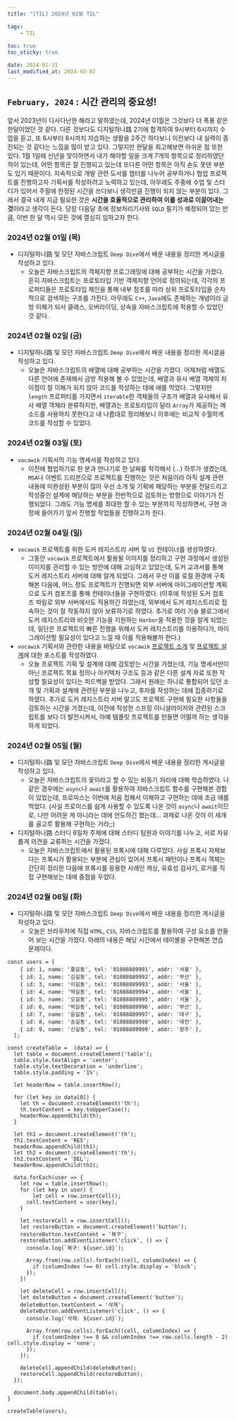 ```yaml
---
title: "[TIL] 2024년 02월 TIL"

tags:
    - TIL

toc: true
toc_sticky: true

date: 2024-01-31
last_modified_at: 2024-02-02
---
```


## ```February, 2024``` : 시간 관리의 중요성!

앞서 2023년이 다사다난한 해라고 말하였는데, 2024년 01월은 그것보다 더 폭풍 같은 한달이었던 것 같다. 다른 것보다도 디지털하나路 2기에 합격하여 9시부터 6시까지 수업을 듣고, 또 6시부터 8시까지 자습하는 생활을 2주간 하다보니 이전보다 내 실력이 증진되는 것 같다는 느낌을 많이 받고 있다. 그렇지만 한달을 회고해보면 아쉬운 점 또한 있다. 1월 1일에 신년을 맞이하면서 내가 해야할 일을 크게 7개의 항목으로 정리하였던 적이 있는데, 어떤 항목은 잘 진행되고 있는데 또다른 어떤 항목은 아직 손도 못댄 부분도 있기 때문이다. 지속적으로 개발 관련 도서를 챕터를 나누어 공부하거나 협업 프로젝트를 진행하고자 기획서를 작성하려고 노력하고 있는데, 아무래도 주중에 수업 및 스터디가 있어서 주말에 한정된 시간을 쓰다보니 생각만큼 진행이 되지 않는 부분이 있다. 그래서 결국 내게 지금 필요한 것은 <b>시간을 효율적으로 관리하여 이를 성과로 이끌어내는 것</b>이라고 생각이 든다. 당장 다음달 초에 정보처리기사와 ```SQLD``` 필기가 예정되어 있는 만큼, 이번 한 달 역시 모든 것에 열심히 임하고자 한다.

### 2024년 02월 01일 (목)

- 디지털하나路 및 모던 자바스크립트 ```Deep Dive```에서 배운 내용을 정리한 게시글을 작성하고 있다.
  - 오늘은 자바스크립트의 객체지향 프로그래밍에 대해 공부하는 시간을 가졌다. 흔히 자바스크립트는 프로토타입 기반 객체지향 언어로 정의되는데, 각각의 프로퍼티들은 프로토타입 체인을 통해 내부 참조를 따라 상위 프로토타입을 순차적으로 검색하는 구조를 가진다. 아무래도 ```C++```, ```Java```에도 존재하는 개념이라 금방 이해가 되서 클래스, 오버라이딩, 상속을 자바스크립트에 적용할 수 있었던 것 같다.

### 2024년 02월 02일 (금)

- 디지털하나路 및 모던 자바스크립트 ```Deep Dive```에서 배운 내용을 정리한 게시글을 작성하고 있다.
  - 오늘은 자바스크립트의 배열에 대해 공부하는 시간을 가졌다. 어제처럼 배열도 다른 언어에 존재해서 금방 적용해 볼 수 있었는데, 배열과 유사 배열 객체의 차이점이 잘 이해가 되지 않아 코드를 작성하는 데에 애를 먹었다. 그렇지만 ```length``` 프로퍼티를 가지면서 ```iterable```한 객체들의 구조가 배열과 유사해서 유사 배열 객체라 분류하지만, 배열과는 프로토타입이 달라 ```Array```가 제공하는 메소드를 사용하지 못한다고 내 나름대로 정리해보니 이후에는 비교적 수월하게 코드를 작성할 수 있었다.

### 2024년 02월 03일 (토)

- ```vocawik``` 기획서의 기능 명세서를 작성하고 있다.
  - 이전에 협업하기로 한 분과 만나기로 한 날짜를 착각해서 (...) 하루가 생겼는데, ```MSA```나 이벤트 드리븐으로 프로젝트를 진행하는 것은 처음이라 아직 설계 관련 내용에 미완성된 부분이 많아 우선 소개 및 기획에 해당하는 부분을 전달드리고 작성중인 설계에 해당하는 부분을 전반적으로 검토하는 방향으로 이야기가 진행되었다. 그래도 기능 명세를 최대한 할 수 있는 부분까지 작성하면서, 구현 과정에 들어가기 앞서 진행할 작업들을 진행하고자 한다. 

### 2024년 02월 04일 (일)

- ```vocawik``` 프로젝트를 위한 도커 레지스트리 서버 및 ```UI``` 컨테이너를 생성하였다.
  - 그동안 ```vocawik``` 프로젝트에서 활용될 이미지를 정리하고 구현 과정에서 생성된 이미지를 관리할 수 있는 방안에 대해 고심하고 있었는데, 도커 교과서를 통해 도커 레지스트리 서버에 대해 알게 되었다. 그래서 우선 이를 로컬 환경에 구축해본 다음에, 어느 정도 프로젝트가 진행되면 외부 서버에 마이그레이션할 계획으로 도커 컴포즈를 통해 컨테이너들을 구현하였다. (이후에 작성된 도커 컴포즈 파일로 외부 서버에서도 적용하긴 하였는데, 외부에서 도커 레지스트리로 접속하는 것이 잘 작동하지 않아 보류하기로 하였다. 추가로 여러 기술 블로그에서 도커 레지스트리와 비슷한 기능을 지원하는 ```Harbor```을 적용한 것을 알게 되었는데, 일단은 프로젝트의 빠른 진행을 위해서 도커 레지스트리를 이용하다가, 마이그레이션할 필요성이 있다고 느낄 때 이를 적용해볼까 한다.)
- ```vocawik``` 기획서와 관련한 내용을 바탕으로 ```vocawik``` <a href="https://pocj8ur4in.github.io/vocawik1/">프로젝트 소개</a> 및 <a href="https://pocj8ur4in.github.io/vocawik2/">프로젝트 설계</a>에 대한 포스트를 작성하였다.
  - 오늘 프로젝트 기획 및 설계에 대해 검토받는 시간을 가졌는데, 기능 명세서만이 아닌 프로젝트 목표 정의나 아키텍처 구조도 등과 같은 다른 설계 자료 또한 작성할 필요성이 있다는 피드백을 받았다. 그래서 원래는 하나로 통합되어 있던 소개 및 기획과 설계에 관련된 부분을 나누고, 후자를 작성하는 데에 집중하기로 하였다. 추가로 도커 레지스트리 서버 말고도 프로젝트 구현에 필요한 사항들을 검토하는 시간을 가졌는데, 이전에 작성한 스프링 이니셜라이저와 관련된 스크립트를 보다 더 발전시켜서, 아예 템플릿 프로젝트를 만들면 어떨까 하는 생각을 하게 되었다.

### 2024년 02월 05일 (월)

- 디지털하나路 및 모던 자바스크립트 ```Deep Dive```에서 배운 내용을 정리한 게시글을 작성하고 있다.
  - 오늘은 자바스크립트의 꽃이라고 할 수 있는 비동기 처리에 대해 학습하였다. 나 같은 경우에는 ```async```나 ```await```를 활용하여 자바스크립트 함수를 구현해본 경험이 있었는데, 프로미스는 이번에 처음 접해서 이해하고 구현하는 데에 조금 애를 먹었다. (사실 프로미스를 쉽게 사용할 수 있도록 나온 것이 ```async```나 ```await```이므로, 나만 어려운 게 아니라는 데에 안도하긴 했는데... 과제로 나온 것이 이 세개를 골고루 활용해 구현하는 거라;;)
- 디지털하나路 스터디 6일차 주제에 대해 스터디 팀원과 이야기를 나누고, 서로 자유롭게 의견을 교류하는 시간을 가졌다.
  - 오늘은 자바스크립트에서 활용된 프록시에 대해 다루었다. 사실 프록시 자체보다는 프록시가 활용되는 부분에 관심이 있어서 프록시 패턴이나 프록시 객체는 간단히 정리한 다음에 프록시를 응용한 사례인 캐싱, 유효성 검사기, 로거를 직접 구현해보는 데에 중점을 두었다.

### 2024년 02월 06일 (화)

- 디지털하나路 및 모던 자바스크립트 ```Deep Dive```에서 배운 내용을 정리한 게시글을 작성하고 있다.
  - 오늘은 브라우저에 직접 ```HTML```, ```CSS```, 자바스크립트를 활용하여 구성 요소를 만들어 보는 시간을 가졌다. 아래의 내용은 해당 시간에서 테이블을 구현해본 연습 문제이다.

```
const users = [
    { id: 1, name: '홍길동', tel: '01088889991', addr: '서울' },
    { id: 2, name: '김길동', tel: '01088889992', addr: '부산' },
    { id: 3, name: '이길동', tel: '01088889993', addr: '서울' },
    { id: 4, name: '박길동', tel: '01088889994', addr: '서울' },
    { id: 5, name: '오길동', tel: '01088889995', addr: '서울' },
    { id: 6, name: '박길동', tel: '01088889996', addr: '부산' },
    { id: 7, name: '윤길동', tel: '01088889997', addr: '대구' },
    { id: 8, name: '송길동', tel: '01088889998', addr: '대전' },
    { id: 9, name: '신길동', tel: '01088889999', addr: '광주' },
  ];
  
const createTable =  (data) => {
  let table = document.createElement('table');
  table.style.textAlign = 'center';
  table.style.textDecoration = 'underline';
  table.style.padding = '1%';

  let headerRow = table.insertRow();

  for (let key in data[0]) {
    let th = document.createElement('th');
    th.textContent = key.toUpperCase();
    headerRow.appendChild(th);
  }

  let th1 = document.createElement('th');
  th1.textContent = 'RES';
  headerRow.appendChild(th1);
  let th2 = document.createElement('th');
  th2.textContent = 'DEL';
  headerRow.appendChild(th2);

  data.forEach(user => {
    let row = table.insertRow();
    for (let key in user) {
        let cell = row.insertCell();
      cell.textContent = user[key];
    }
  
    let restoreCell = row.insertCell();
    let restoreButton = document.createElement('button');
    restoreButton.textContent = '복구';
    restoreButton.addEventListener('click', () => {
      console.log(`복구: ${user.id}`);

      Array.from(row.cells).forEach((cell, columnIndex) => {
        if (columnIndex !== 0) cell.style.display = 'block';
      });
    })

    let deleteCell = row.insertCell();
    let deleteButton = document.createElement('button');
    deleteButton.textContent = '삭제';
    deleteButton.addEventListener('click', () => {
      console.log(`삭제: ${user.id}`);
      
      Array.from(row.cells).forEach((cell, columnIndex) => {
        if (columnIndex !== 0 && columnIndex !== row.cells.length - 2) cell.style.display = 'none';
      });
    });

    deleteCell.appendChild(deleteButton);
    restoreCell.appendChild(restoreButton);
  });

  document.body.appendChild(table);
}

createTable(users);
```